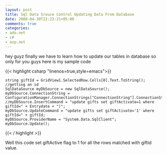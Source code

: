 ```yaml
---
layout: post
title: Sql Data Srouce Control Updating Data From Database
date: 2008-04-30T22:23:21+05:00
comments: true
categories:
- ado.net
- c#
- asp.net
---
```

hey guyz finally we have to learn how to update our tables in database so only for you guys here is my sample code

{{< highlight csharp  "linenos=true,style=emacs">}}

    string giftId = GridView1.SelectedRow.Cells[0].Text.ToString(); //getting an id
    SqlDataSource myDbSource = new SqlDataSource();
    myDbSource.ConnectionString = ConfigurationManager.ConnectionStrings["ConnectionString"].ConnectionString;
    //myDbSource.InsertCommand = "update gifts set giftActivate=1 where giftId=" + Entrydate + ")";
    myDbSource.UpdateCommand = "update gifts set giftActivate='1' where giftId=" + giftId;
    myDbSource.ProviderName = "System.Data.SqlClient";
    myDbSource.Update();
{{< / highlight >}}

Well this code set giftActive flag to 1 for all the rows matched with giftid value.
